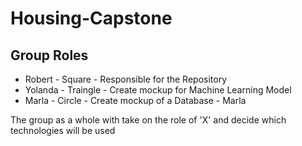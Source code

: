 # Housing-Capstone

## Group Roles
- Robert - Square - Responsible for the Repository
- Yolanda - Traingle - Create mockup for Machine Learning Model
- Marla - Circle - Create mockup of a Database - Marla

The group as a whole with take on the role of 'X' and decide which technologies will be used
